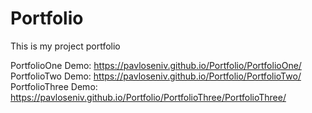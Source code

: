 # Portfolio
This is my project portfolio

PortfolioOne Demo: https://pavloseniv.github.io/Portfolio/PortfolioOne/
<br />
PortfolioTwo Demo: https://pavloseniv.github.io/Portfolio/PortfolioTwo/
<br />
PortfolioThree Demo: https://pavloseniv.github.io/Portfolio/PortfolioThree/PortfolioThree/
<br />

